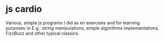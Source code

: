 # js cardio
Various, simple js programs I did as en exercises and for learning purposes.\n
E.g.: string manipulations, simple algorithms implementations, FizzBuzz and other  typical classics.

